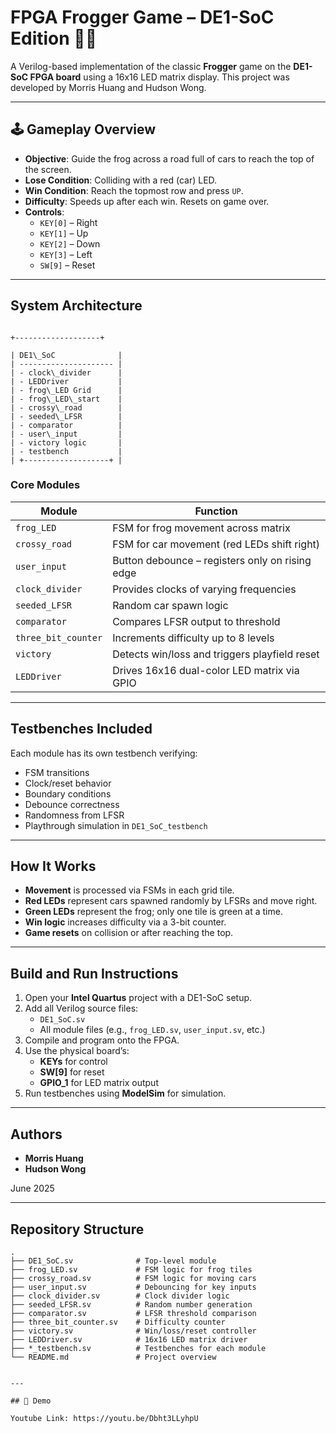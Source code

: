 
# FPGA Frogger Game – DE1-SoC Edition 🐸🚗

A Verilog-based implementation of the classic **Frogger** game on the **DE1-SoC FPGA board** using a 16x16 LED matrix display. This project was developed by Morris Huang and Hudson Wong.

---

## 🕹️ Gameplay Overview

- **Objective**: Guide the frog across a road full of cars to reach the top of the screen.
- **Lose Condition**: Colliding with a red (car) LED.
- **Win Condition**: Reach the topmost row and press `UP`.
- **Difficulty**: Speeds up after each win. Resets on game over.
- **Controls**:
  - `KEY[0]` – Right
  - `KEY[1]` – Up
  - `KEY[2]` – Down
  - `KEY[3]` – Left
  - `SW[9]` – Reset

---

## System Architecture

```

+-------------------+

| DE1\_SoC              |
| --------------------- |
| - clock\_divider      |
| - LEDDriver           |
| - frog\_LED Grid      |
| - frog\_LED\_start    |
| - crossy\_road        |
| - seeded\_LFSR        |
| - comparator          |
| - user\_input         |
| - victory logic       |
| - testbench           |
| +-------------------+ |

```

### Core Modules

| Module          | Function                                                  |
|-----------------|-----------------------------------------------------------|
| `frog_LED`      | FSM for frog movement across matrix                       |
| `crossy_road`   | FSM for car movement (red LEDs shift right)              |
| `user_input`    | Button debounce – registers only on rising edge          |
| `clock_divider` | Provides clocks of varying frequencies                    |
| `seeded_LFSR`   | Random car spawn logic                                    |
| `comparator`    | Compares LFSR output to threshold                         |
| `three_bit_counter` | Increments difficulty up to 8 levels                 |
| `victory`       | Detects win/loss and triggers playfield reset            |
| `LEDDriver`     | Drives 16x16 dual-color LED matrix via GPIO              |

---

## Testbenches Included

Each module has its own testbench verifying:

- FSM transitions
- Clock/reset behavior
- Boundary conditions
- Debounce correctness
- Randomness from LFSR
- Playthrough simulation in `DE1_SoC_testbench`

---

## How It Works

- **Movement** is processed via FSMs in each grid tile.
- **Red LEDs** represent cars spawned randomly by LFSRs and move right.
- **Green LEDs** represent the frog; only one tile is green at a time.
- **Win logic** increases difficulty via a 3-bit counter.
- **Game resets** on collision or after reaching the top.

---

## Build and Run Instructions

1. Open your **Intel Quartus** project with a DE1-SoC setup.
2. Add all Verilog source files:
   - `DE1_SoC.sv`
   - All module files (e.g., `frog_LED.sv`, `user_input.sv`, etc.)
3. Compile and program onto the FPGA.
4. Use the physical board’s:
   - **KEYs** for control
   - **SW[9]** for reset
   - **GPIO_1** for LED matrix output
5. Run testbenches using **ModelSim** for simulation.

---

## Authors

- **Morris Huang**
- **Hudson Wong**

June 2025

---

##  Repository Structure

```text
.
├── DE1_SoC.sv              # Top-level module
├── frog_LED.sv             # FSM logic for frog tiles
├── crossy_road.sv          # FSM logic for moving cars
├── user_input.sv           # Debouncing for key inputs
├── clock_divider.sv        # Clock divider logic
├── seeded_LFSR.sv          # Random number generation
├── comparator.sv           # LFSR threshold comparison
├── three_bit_counter.sv    # Difficulty counter
├── victory.sv              # Win/loss/reset controller
├── LEDDriver.sv            # 16x16 LED matrix driver
├── *_testbench.sv          # Testbenches for each module
└── README.md               # Project overview


---

## 📸 Demo 

Youtube Link: https://youtu.be/Dbht3LLyhpU

